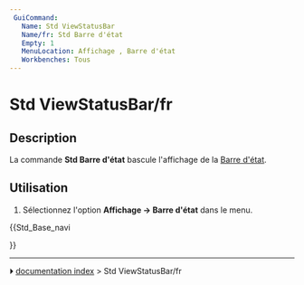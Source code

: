 ```yaml
---
 GuiCommand:
   Name: Std ViewStatusBar
   Name/fr: Std Barre d'état
   Empty: 1
   MenuLocation: Affichage , Barre d'état
   Workbenches: Tous
---
```


# Std ViewStatusBar/fr

## Description

La commande **Std Barre d\'état** bascule l\'affichage de la [Barre d\'état](Status_bar/fr.md).



## Utilisation

1.  Sélectionnez l\'option **Affichage → Barre d'état** dans le menu.





{{Std_Base_navi

}}



---
⏵ [documentation index](../README.md) > Std ViewStatusBar/fr
